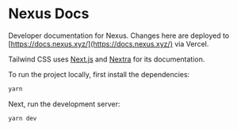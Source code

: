 # Nexus Docs

Developer documentation for Nexus. Changes here are deployed to [https://docs.nexus.xyz/](https://docs.nexus.xyz/) via Vercel.

Tailwind CSS uses [Next.js](https://nextjs.org/) and [Nextra](https://nextra.site/) for its documentation.

To run the project locally, first install the dependencies:

```bash
yarn
```

Next, run the development server:

```bash
yarn dev
```
